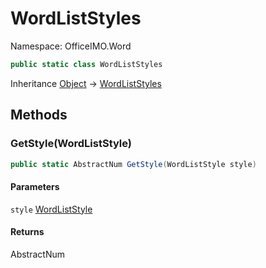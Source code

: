 # WordListStyles

Namespace: OfficeIMO.Word

```csharp
public static class WordListStyles
```

Inheritance [Object](https://docs.microsoft.com/en-us/dotnet/api/system.object) → [WordListStyles](./officeimo.word.wordliststyles.md)

## Methods

### **GetStyle(WordListStyle)**

```csharp
public static AbstractNum GetStyle(WordListStyle style)
```

#### Parameters

`style` [WordListStyle](./officeimo.word.wordliststyle.md)<br>

#### Returns

AbstractNum<br>
